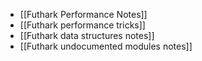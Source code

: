 * [[Futhark Performance Notes]]
* [[Futhark performance tricks]]
* [[Futhark data structures notes]]
* [[Futhark undocumented modules notes]]